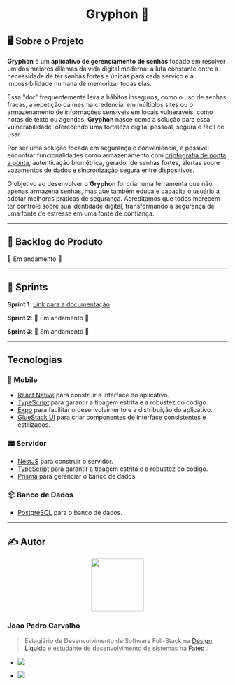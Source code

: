 <div align="center">
  <h1>Gryphon 🦁</h1>
</div>

## 🖥️ Sobre o Projeto

**Gryphon** é um **aplicativo de gerenciamento de senhas** focado em resolver um dos maiores dilemas da vida digital moderna: a luta constante entre a necessidade de ter senhas fortes e únicas para cada serviço e a impossibilidade humana de memorizar todas elas.

Essa "dor" frequentemente leva a hábitos inseguros, como o uso de senhas fracas, a repetição da mesma credencial em múltiplos sites ou o armazenamento de informações sensíveis em locais vulneráveis, como notas de texto ou agendas. **Gryphon** nasce como a solução para essa vulnerabilidade, oferecendo uma fortaleza digital pessoal, segura e fácil de usar.

Por ser uma solução focada em segurança e conveniência, é possível encontrar funcionalidades como armazenamento com [criptografia de ponta a ponta](https://www.google.com/search?q=https://www.kaspersky.com.br/resource-center/definitions/end-to-end-encryption), autenticação biométrica, gerador de senhas fortes, alertas sobre vazamentos de dados e sincronização segura entre dispositivos.

O objetivo ao desenvolver o **Gryphon** foi criar uma ferramenta que não apenas armazena senhas, mas que também educa e capacita o usuário a adotar melhores práticas de segurança. Acreditamos que todos merecem ter controle sobre sua identidade digital, transformando a segurança de uma fonte de estresse em uma fonte de confiança.

--- 

## 📖 Backlog do Produto

🚧 Em andamento 🚧

---

## 📅 Sprints

**Sprint 1**: [Link para a documentação](https://github.com/JohnPetros/stardust/wiki/Sprint-1)

**Sprint 2**: 🚧 Em andamento 🚧

**Sprint 3**: 🚧 Em andamento 🚧

---

## Tecnologias

### 📱 Mobile

- [React Native](https://reactnative.dev/) para construir a interface do aplicativo.
- [TypeScript](https://www.typescriptlang.org/) para garantir a tipagem estrita e a robustez do código.
- [Expo](https://expo.dev/) para facilitar o desenvolvimento e a distribuição do aplicativo.
- [GlueStack UI](https://glue-stack.com/) para criar componentes de interface consistentes e estilizados.

### 📟 Servidor

- [NestJS](https://nestjs.com/) para construir o servidor.
- [TypeScript](https://www.typescriptlang.org/) para garantir a tipagem estrita e a robustez do código.
- [Prisma](https://www.prisma.io/) para gerenciar o banco de dados.

### 📦 Banco de Dados

- [PostgreSQL](https://www.postgresql.org/) para o banco de dados.

---

## ✍️ Autor 

<div align="center">
  <img src="https://github.com/JohnPetros.png?size=72" width=120px> 
</div>

### Joao Pedro Carvalho

> Estagiário de Desenvolvimento de Software Full-Stack na [Design Líquido](https://github.com/DesignLiquido) e estudante de desenvolvimento de sistemas na [Fatec](https://fatecsjc-prd.azurewebsites.net/) .

- <a href="https://github.com/JohnPetros"><img src="https://img.shields.io/badge/GitHub-100000?style=for-the-badge&logo=github&logoColor=white"></a>  

- <a href="https://www.linkedin.com/in/jo%C3%A3o-pedro-carvalho-dos-santos-42a0ab222/"><img src="https://img.shields.io/badge/LinkedIn-0077B5?style=for-the-badge&logo=linkedin&logoColor=white"></a>

